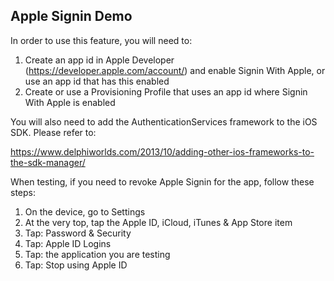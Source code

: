 ## Apple Signin Demo

In order to use this feature, you will need to:

1. Create an app id in Apple Developer (https://developer.apple.com/account/) and enable Signin With Apple, or use an app id that has this enabled
2. Create or use a Provisioning Profile that uses an app id where Signin With Apple is enabled

You will also need to add the AuthenticationServices framework to the iOS SDK. Please refer to:

  https://www.delphiworlds.com/2013/10/adding-other-ios-frameworks-to-the-sdk-manager/ 

When testing, if you need to revoke Apple Signin for the app, follow these steps:

1. On the device, go to Settings
2. At the very top, tap the Apple ID, iCloud, iTunes & App Store item
3. Tap: Password & Security
4. Tap: Apple ID Logins
5. Tap: the application you are testing
6. Tap: Stop using Apple ID



